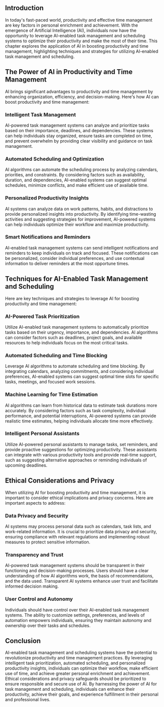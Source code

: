 

## Introduction

In today's fast-paced world, productivity and effective time management are key factors in personal enrichment and achievement. With the emergence of Artificial Intelligence (AI), individuals now have the opportunity to leverage AI-enabled task management and scheduling systems to optimize their productivity and make the most of their time. This chapter explores the application of AI in boosting productivity and time management, highlighting techniques and strategies for utilizing AI-enabled task management and scheduling.

## The Power of AI in Productivity and Time Management

AI brings significant advantages to productivity and time management by enhancing organization, efficiency, and decision-making. Here's how AI can boost productivity and time management:

### Intelligent Task Management

AI-powered task management systems can analyze and prioritize tasks based on their importance, deadlines, and dependencies. These systems can help individuals stay organized, ensure tasks are completed on time, and prevent overwhelm by providing clear visibility and guidance on task management.

### Automated Scheduling and Optimization

AI algorithms can automate the scheduling process by analyzing calendars, priorities, and constraints. By considering factors such as availability, duration, and dependencies, AI-enabled systems can suggest optimal schedules, minimize conflicts, and make efficient use of available time.

### Personalized Productivity Insights

AI systems can analyze data on work patterns, habits, and distractions to provide personalized insights into productivity. By identifying time-wasting activities and suggesting strategies for improvement, AI-powered systems can help individuals optimize their workflow and maximize productivity.

### Smart Notifications and Reminders

AI-enabled task management systems can send intelligent notifications and reminders to keep individuals on track and focused. These notifications can be personalized, consider individual preferences, and use contextual information to deliver reminders at the most opportune times.

## Techniques for AI-Enabled Task Management and Scheduling

Here are key techniques and strategies to leverage AI for boosting productivity and time management:

### AI-Powered Task Prioritization

Utilize AI-enabled task management systems to automatically prioritize tasks based on their urgency, importance, and dependencies. AI algorithms can consider factors such as deadlines, project goals, and available resources to help individuals focus on the most critical tasks.

### Automated Scheduling and Time Blocking

Leverage AI algorithms to automate scheduling and time blocking. By integrating calendars, analyzing commitments, and considering individual preferences, AI-enabled systems can suggest optimal time slots for specific tasks, meetings, and focused work sessions.

### Machine Learning for Time Estimation

AI algorithms can learn from historical data to estimate task durations more accurately. By considering factors such as task complexity, individual performance, and potential interruptions, AI-powered systems can provide realistic time estimates, helping individuals allocate time more effectively.

### Intelligent Personal Assistants

Utilize AI-powered personal assistants to manage tasks, set reminders, and provide proactive suggestions for optimizing productivity. These assistants can integrate with various productivity tools and provide real-time support, such as suggesting alternative approaches or reminding individuals of upcoming deadlines.

## Ethical Considerations and Privacy

When utilizing AI for boosting productivity and time management, it is important to consider ethical implications and privacy concerns. Here are important aspects to address:

### Data Privacy and Security

AI systems may process personal data such as calendars, task lists, and work-related information. It is crucial to prioritize data privacy and security, ensuring compliance with relevant regulations and implementing robust measures to protect sensitive information.

### Transparency and Trust

AI-powered task management systems should be transparent in their functioning and decision-making processes. Users should have a clear understanding of how AI algorithms work, the basis of recommendations, and the data used. Transparent AI systems enhance user trust and facilitate informed decision making.

### User Control and Autonomy

Individuals should have control over their AI-enabled task management systems. The ability to customize settings, preferences, and levels of automation empowers individuals, ensuring they maintain autonomy and ownership over their tasks and schedules.

## Conclusion

AI-enabled task management and scheduling systems have the potential to revolutionize productivity and time management practices. By leveraging intelligent task prioritization, automated scheduling, and personalized productivity insights, individuals can optimize their workflow, make efficient use of time, and achieve greater personal enrichment and achievement. Ethical considerations and privacy safeguards should be prioritized to ensure responsible and secure use of AI. By harnessing the power of AI for task management and scheduling, individuals can enhance their productivity, achieve their goals, and experience fulfillment in their personal and professional lives.
